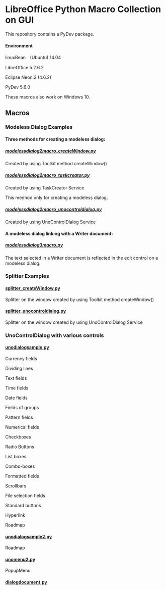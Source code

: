 # LibreOffice Python Macro Collection on GUI

This repository contains a PyDev package.

#### Environment

linuxBean　(Ubuntu) 14.04 

LibreOffice 5.2.6.2

Eclipse Neon.2 (4.6.2)

PyDev 5.6.0

These macros also work on Windows 10.

## Macros

### Modeless Dialog Examples

#### Three methods for creating a modeless dialog: 

##### <a href="https://github.com/p--q/GUI/blob/master/GUI/src/macro/modelessdialog2macro_createWindow.py">modelessdialog2macro_createWindow.py</a>

Created by using Toolkit method createWindow()

##### <a href="https://github.com/p--q/GUI/blob/master/GUI/src/macro/modelessdialog2macro_taskcreator.py">modelessdialog2macro_taskcreator.py</a>

Created by using TaskCreator Service

This medhod only for creating a modeless dialog.

##### <a href="https://github.com/p--q/GUI/blob/master/GUI/src/macro/modelessdialog2macro_unocontroldialog.py">modelessdialog2macro_unocontroldialog.py</a>

Created by using UnoControlDialog Service

####  A modeless dialog linking with a Writer document:

##### <a href="https://github.com/p--q/GUI/blob/master/GUI/src/macro/modelessdialog3macro.py">modelessdialog3macro.py</a>

The text selected in a Writer document is reflected in the edit control on a modeless dialog.

### Splitter Examples

#### <a href="https://github.com/p--q/GUI/blob/master/GUI/src/splitter/splitter_createWindow.py">splitter_createWindow.py</a>

Splitter on the window created by using Toolkit method createWindow()

#### <a href="https://github.com/p--q/GUI/blob/master/GUI/src/splitter/splitter_unocontroldialog.py">splitter_unocontroldialog.py</a>

Splitter on the window created by using UnoControlDialog Service

### UnoControlDialog with various controls

#### <a href="https://github.com/p--q/GUI/blob/master/GUI/src/unodialogsample.py">unodialogsample.py</a>

Currency fields

Dividing lines

Text fields

Time fields

Date fields

Fields of groups 

Pattern fields

Numerical fields

Checkboxes

Radio Buttons

List boxes

Combo-boxes 

Formatted fields

Scrollbars

File selection fields 

Standard buttons

Hyperlink

Roadmap

#### <a href="https://github.com/p--q/GUI/blob/master/GUI/src/unodialogsample2.py">unodialogsample2.py</a>

Roadmap

#### <a href="https://github.com/p--q/GUI/blob/master/GUI/src/unomenu2.py">unomenu2.py</a>

PopupMenu




#### <a href="https://github.com/p--q/GUI/blob/master/GUI/src/dialogdocument.py">dialogdocument.py</a>











